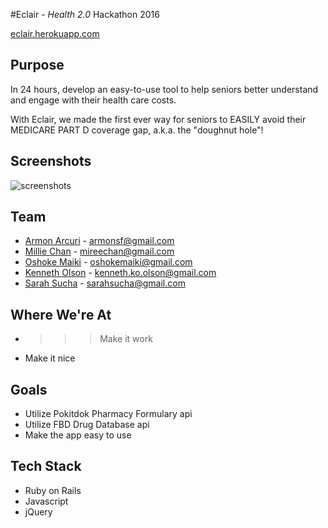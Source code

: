 #Eclair - *Health 2.0* Hackathon 2016

[eclair.herokuapp.com](eclair.herokuapp.com)

## Purpose
In 24 hours, develop an easy-to-use tool to help seniors better understand and engage with their health care costs.

With Eclair, we made the first ever way for seniors to EASILY avoid their MEDICARE PART D coverage gap, a.k.a. the "doughnut hole"!


## Screenshots
![screenshots](/public/screenshots.jpg "screenshots")

## Team
* [Armon Arcuri](https://github.com/armoney) - armonsf@gmail.com
* [Millie Chan](https://github.com/milliechan) - mireechan@gmail.com
* [Oshoke Maiki](https://github.com/omaiki) - oshokemaiki@gmail.com
* [Kenneth Olson](https://github.com/kennetholson) - kenneth.ko.olson@gmail.com
* [Sarah Sucha](https://github.com/sarahsucha) - sarahsucha@gmail.com 

## Where We're At
* >>> Make it work
* Make it nice

## Goals
* Utilize Pokitdok Pharmacy Formulary api
* Utilize FBD Drug Database api
* Make the app easy to use

## Tech Stack
* Ruby on Rails
* Javascript
* jQuery

